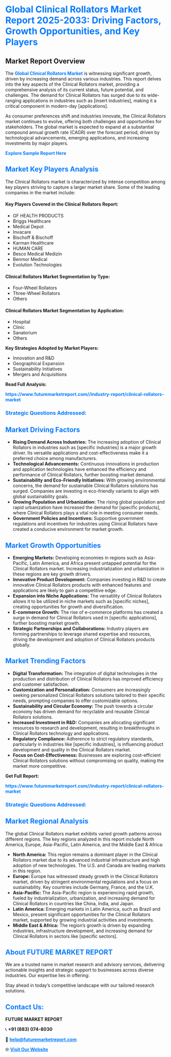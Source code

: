 <h1 style="color: #007BFF;">Global Clinical Rollators Market Report 2025-2033: Driving Factors, Growth Opportunities, and Key Players</h1>

<section id="overview">
<h2>Market Report Overview</h2>
<p>The <a href="https://www.futuremarketreport.com//industry-report/clinical-rollators-market" style="color: #007BFF; text-decoration: none;"><strong>Global Clinical Rollators Market</strong></a> is witnessing significant growth, driven by increasing demand across various industries. This report delves into the key aspects of the Clinical Rollators market, providing a comprehensive analysis of its current status, future potential, and challenges. The demand for Clinical Rollators has surged due to its wide-ranging applications in industries such as [insert industries], making it a critical component in modern-day [applications].</p>
<p>As consumer preferences shift and industries innovate, the Clinical Rollators market continues to evolve, offering both challenges and opportunities for stakeholders. The global market is expected to expand at a substantial compound annual growth rate (CAGR) over the forecast period, driven by technological advancements, emerging applications, and increasing investments by major players.</p>
</section>

<section id="overview">
<p><a href="https://www.futuremarketreport.com//request-sample/reportId=82791" style="color: #007BFF; text-decoration: none;"><strong>Explore Sample Report Here</strong></a></p>
</section>

<section id="key-players">
<h2 style="color: #007BFF;">Market Key Players Analysis</h2>
<p>The Clinical Rollators market is characterized by intense competition among key players striving to capture a larger market share. Some of the leading companies in the market include:</p>
<h4>Key Players Covered in the Clinical Rollators Report:</h4>
<ul><li>GF HEALTH PRODUCTS</li><li>Briggs Healthcare</li><li>Medical Depot</li><li>Invacare</li><li>Bischoff &amp; Bischoff</li><li>Karman Healthcare</li><li>HUMAN CARE</li><li>Besco Medical Medizin</li><li>Benmor Medical</li><li>Evolution Technologies</li></ul>
<h4>Clinical Rollators Market Segmentation by Type:</h4>
<ul><li>Four-Wheel Rollators</li><li>Three-Wheel Rollators</li><li>Others</li></ul>

<h4>Clinical Rollators Market Segmentation by Application:</h4>
<ul><li>Hospital</li><li>Clinic</li><li>Sanatorium</li><li>Others</li></ul>
<p><strong>Key Strategies Adopted by Market Players:</strong></p>
<ul>
<li>Innovation and R&D</li>
<li>Geographical Expansion</li>
<li>Sustainability Initiatives</li>
<li>Mergers and Acquisitions</li>
</ul>
</section>

<section>
<p><strong>Read Full Analysis: </strong></p><a href="https://www.futuremarketreport.com//industry-report/clinical-rollators-market" style="color: #007BFF; text-decoration: none;"><strong>https://www.futuremarketreport.com//industry-report/clinical-rollators-market</strong></a>
<h3 style="color: #007BFF;">Strategic Questions Addressed:</h3>
</section>

<section id="driving-factors">
<h2 style="color: #007BFF;">Market Driving Factors</h2>
<ul>
<li><strong>Rising Demand Across Industries:</strong> The increasing adoption of Clinical Rollators in industries such as [specific industries] is a major growth driver. Its versatile applications and cost-effectiveness make it a preferred choice among manufacturers.</li>
<li><strong>Technological Advancements:</strong> Continuous innovations in production and application technologies have enhanced the efficiency and performance of Clinical Rollators, further boosting market demand.</li>
<li><strong>Sustainability and Eco-Friendly Initiatives:</strong> With growing environmental concerns, the demand for sustainable Clinical Rollators solutions has surged. Companies are investing in eco-friendly variants to align with global sustainability goals.</li>
<li><strong>Growing Population and Urbanization:</strong> The rising global population and rapid urbanization have increased the demand for [specific products], where Clinical Rollators plays a vital role in meeting consumer needs.</li>
<li><strong>Government Policies and Incentives:</strong> Supportive government regulations and incentives for industries using Clinical Rollators have created a conducive environment for market growth.</li>
</ul>
</section>

<section id="growth-opportunities">
<h2 style="color: #007BFF;">Market Growth Opportunities</h2>
<ul>
<li><strong>Emerging Markets:</strong> Developing economies in regions such as Asia-Pacific, Latin America, and Africa present untapped potential for the Clinical Rollators market. Increasing industrialization and urbanization in these regions are key growth drivers.</li>
<li><strong>Innovative Product Development:</strong> Companies investing in R&D to create innovative Clinical Rollators products with enhanced features and applications are likely to gain a competitive edge.</li>
<li><strong>Expansion into Niche Applications:</strong> The versatility of Clinical Rollators allows it to be utilized in niche markets such as [specific niches], creating opportunities for growth and diversification.</li>
<li><strong>E-commerce Growth:</strong> The rise of e-commerce platforms has created a surge in demand for Clinical Rollators used in [specific applications], further boosting market growth.</li>
<li><strong>Strategic Partnerships and Collaborations:</strong> Industry players are forming partnerships to leverage shared expertise and resources, driving the development and adoption of Clinical Rollators products globally.</li>
</ul>
</section>

<section id="trending-factors">
<h2 style="color: #007BFF;">Market Trending Factors</h2>
<ul>
<li><strong>Digital Transformation:</strong> The integration of digital technologies in the production and distribution of Clinical Rollators has improved efficiency and customer satisfaction.</li>
<li><strong>Customization and Personalization:</strong> Consumers are increasingly seeking personalized Clinical Rollators solutions tailored to their specific needs, prompting companies to offer customizable options.</li>
<li><strong>Sustainability and Circular Economy:</strong> The push towards a circular economy has driven demand for recyclable and reusable Clinical Rollators solutions.</li>
<li><strong>Increased Investment in R&D:</strong> Companies are allocating significant resources to research and development, resulting in breakthroughs in Clinical Rollators technology and applications.</li>
<li><strong>Regulatory Compliance:</strong> Adherence to strict regulatory standards, particularly in industries like [specific industries], is influencing product development and quality in the Clinical Rollators market.</li>
<li><strong>Focus on Cost-Effectiveness:</strong> Businesses are exploring cost-efficient Clinical Rollators solutions without compromising on quality, making the market more competitive.</li>
</ul>
</section>

<section>
<p><strong>Get Full Report: </strong></p><a href="https://www.futuremarketreport.com//industry-report/clinical-rollators-market" style="color: #007BFF; text-decoration: none;"><strong>https://www.futuremarketreport.com//industry-report/clinical-rollators-market</strong></a>
<h3 style="color: #007BFF;">Strategic Questions Addressed:</h3>
</section>


<section id="regional-analysis">
<h2 style="color: #007BFF;">Market Regional Analysis</h2>
<p>The global Clinical Rollators market exhibits varied growth patterns across different regions. The key regions analyzed in this report include North America, Europe, Asia-Pacific, Latin America, and the Middle East & Africa:</p>
<ul>
<li><strong>North America:</strong> This region remains a dominant player in the Clinical Rollators market due to its advanced industrial infrastructure and high adoption of new technologies. The U.S. and Canada are leading markets in this region.</li>
<li><strong>Europe:</strong> Europe has witnessed steady growth in the Clinical Rollators market, driven by stringent environmental regulations and a focus on sustainability. Key countries include Germany, France, and the U.K.</li>
<li><strong>Asia-Pacific:</strong> The Asia-Pacific region is experiencing rapid growth, fueled by industrialization, urbanization, and increasing demand for Clinical Rollators in countries like China, India, and Japan.</li>
<li><strong>Latin America:</strong> Emerging markets in Latin America, such as Brazil and Mexico, present significant opportunities for the Clinical Rollators market, supported by growing industrial activities and investments.</li>
<li><strong>Middle East & Africa:</strong> The region’s growth is driven by expanding industries, infrastructure development, and increasing demand for Clinical Rollators in sectors like [specific sectors].</li>
</ul>
</section>

<footer>
<h2 style="color: #007BFF;">About FUTURE MARKET REPORT</h2>
<p>We are a trusted name in market research and advisory services, delivering actionable insights and strategic support to businesses across diverse industries. Our expertise lies in offering:</p>

<p>Stay ahead in today’s competitive landscape with our tailored research solutions.</p>

<h2 style="color: #007BFF;">Contact Us:</h2>
<p><strong>FUTURE MARKET REPORT</strong></p>
<p>📞 <strong>+91 (883) 074-8030</strong></p>
<p>📧 <strong><a href="mailto:help@futuremarketreport.com" style="color: #007BFF;">help@futuremarketreport.com</a></strong></p>
<p>🌐 <strong><a href="https://www.futuremarketreport.com/" style="color: #007BFF;">Visit Our Website</a></strong></p>
</footer>